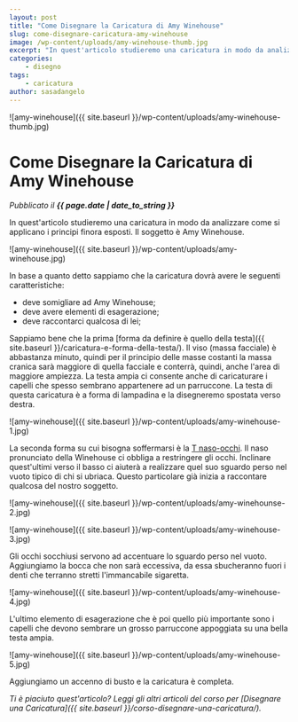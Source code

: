 ```yaml
---
layout: post
title: "Come Disegnare la Caricatura di Amy Winehouse"
slug: come-disegnare-caricatura-amy-winehouse
image: /wp-content/uploads/amy-winehouse-thumb.jpg
excerpt: "In quest'articolo studieremo una caricatura in modo da analizzare come si applicano i principi finora esposti."
categories:
    - disegno
tags:
    - caricatura
author: sasadangelo
---
```


![amy-winehouse]({{ site.baseurl }}/wp-content/uploads/amy-winehouse-thumb.jpg)

# Come Disegnare la Caricatura di Amy Winehouse
_Pubblicato il **{{ page.date | date_to_string }}**_

In quest'articolo studieremo una caricatura in modo da analizzare come si applicano i principi finora esposti. Il soggetto è Amy Winehouse.

![amy-winehouse]({{ site.baseurl }}/wp-content/uploads/amy-winehouse.jpg)

In base a quanto detto sappiamo che la caricatura dovrà avere le seguenti caratteristiche:

- deve somigliare ad Amy Winehouse;
- deve avere elementi di esagerazione;
- deve raccontarci qualcosa di lei;

Sappiamo bene che la prima [forma da definire è quello della testa]({{ site.baseurl }}/caricatura-e-forma-della-testa/). Il viso (massa facciale) è abbastanza minuto, quindi per il principio delle masse costanti la massa cranica sarà maggiore di quella facciale e conterrà, quindi, anche l'area di maggiore ampiezza. La testa ampia ci consente anche di caricaturare i capelli che spesso sembrano appartenere ad un parruccone. La testa di questa caricatura è a forma di lampadina e la disegneremo spostata verso destra.

![amy-winehouse]({{ site.baseurl }}/wp-content/uploads/amy-winehouse-1.jpg)

La seconda forma su cui bisogna soffermarsi è la [T naso-occhi](/caricatura-deformazioni-naso-occhi/). Il naso pronunciato della Winehouse ci obbliga a restringere gli occhi. Inclinare quest'ultimi verso il basso ci aiuterà a realizzare quel suo sguardo perso nel vuoto tipico di chi si ubriaca. Questo particolare già inizia a raccontare qualcosa del nostro soggetto.

![amy-winehouse]({{ site.baseurl }}/wp-content/uploads/amy-winehounse-2.jpg) 

![amy-winehouse]({{ site.baseurl }}/wp-content/uploads/amy-winehouse-3.jpg)

Gli occhi socchiusi servono ad accentuare lo sguardo perso nel vuoto. Aggiungiamo la bocca che non sarà eccessiva, da essa sbucheranno fuori i denti che terranno stretti l'immancabile sigaretta.

![amy-winehouse]({{ site.baseurl }}/wp-content/uploads/amy-winehouse-4.jpg)

L'ultimo elemento di esagerazione che è poi quello più importante sono i capelli che devono sembrare un grosso parruccone appoggiata su una bella testa ampia.

![amy-winehouse]({{ site.baseurl }}/wp-content/uploads/amy-winehouse-5.jpg)

Aggiungiamo un accenno di busto e la caricatura è completa.

_Ti è piaciuto quest'articolo? Leggi gli altri articoli del corso per [Disegnare una Caricatura]({{ site.baseurl }}/corso-disegnare-una-caricatura/)._
